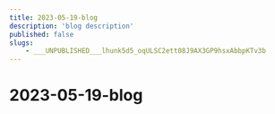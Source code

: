 ```yaml
---
title: 2023-05-19-blog
description: 'blog description'
published: false
slugs:
    - ___UNPUBLISHED___lhunk5d5_oqULSC2ett08J9AX3GP9hsxAbbpKTv3b
---
```


# 2023-05-19-blog
